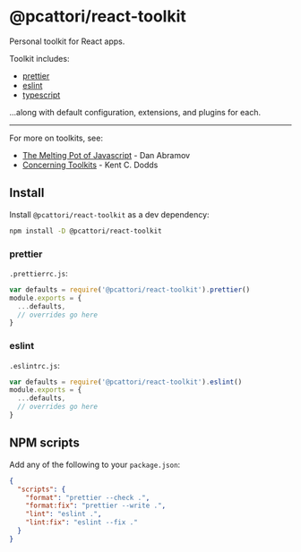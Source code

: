 # @pcattori/react-toolkit

Personal toolkit for React apps.

Toolkit includes:

- [prettier](https://prettier.io/)
- [eslint](https://eslint.org/)
- [typescript](https://www.typescriptlang.org/)

...along with default configuration, extensions, and plugins for each.

---

For more on toolkits, see:

- [The Melting Pot of Javascript](https://youtu.be/G39lKaONAlA) - Dan Abramov
- [Concerning Toolkits](https://kentcdodds.com/blog/concerning-toolkits) - Kent C. Dodds

## Install

Install `@pcattori/react-toolkit` as a dev dependency:

```sh
npm install -D @pcattori/react-toolkit
```

### prettier

`.prettierrc.js`:

```js
var defaults = require('@pcattori/react-toolkit').prettier()
module.exports = {
  ...defaults,
  // overrides go here
}
```

### eslint

`.eslintrc.js`:

```js
var defaults = require('@pcattori/react-toolkit').eslint()
module.exports = {
  ...defaults,
  // overrides go here
}
```

## NPM scripts

Add any of the following to your `package.json`:

```json
{
  "scripts": {
    "format": "prettier --check .",
    "format:fix": "prettier --write .",
    "lint": "eslint .",
    "lint:fix": "eslint --fix ."
  }
}
```
